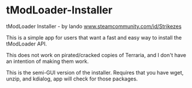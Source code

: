# tModLoader-Installer

tModLoader Installer - by lando
www.steamcommunity.com/id/Strikezes

This is a simple app for users that want a fast and easy way to install the tModLoader API.

This does not work on pirated/cracked copies of Terraria, and I don't have an intention of making them work.

This is the semi-GUI version of the installer. Requires that you have wget, unzip, and kdialog, app will check for those packages.
